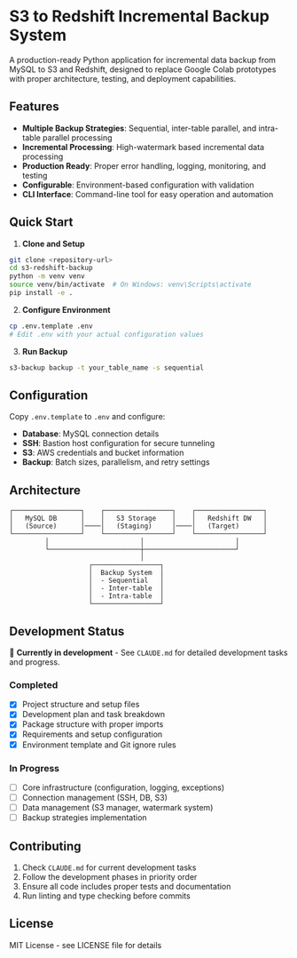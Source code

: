 # S3 to Redshift Incremental Backup System

A production-ready Python application for incremental data backup from MySQL to S3 and Redshift, designed to replace Google Colab prototypes with proper architecture, testing, and deployment capabilities.

## Features

- **Multiple Backup Strategies**: Sequential, inter-table parallel, and intra-table parallel processing
- **Incremental Processing**: High-watermark based incremental data processing  
- **Production Ready**: Proper error handling, logging, monitoring, and testing
- **Configurable**: Environment-based configuration with validation
- **CLI Interface**: Command-line tool for easy operation and automation

## Quick Start

1. **Clone and Setup**
```bash
git clone <repository-url>
cd s3-redshift-backup
python -m venv venv
source venv/bin/activate  # On Windows: venv\Scripts\activate
pip install -e .
```

2. **Configure Environment**
```bash
cp .env.template .env
# Edit .env with your actual configuration values
```

3. **Run Backup**
```bash
s3-backup backup -t your_table_name -s sequential
```

## Configuration

Copy `.env.template` to `.env` and configure:

- **Database**: MySQL connection details
- **SSH**: Bastion host configuration for secure tunneling
- **S3**: AWS credentials and bucket information  
- **Backup**: Batch sizes, parallelism, and retry settings

## Architecture

```
┌─────────────────┐    ┌─────────────────┐    ┌─────────────────┐
│   MySQL DB      │    │   S3 Storage    │    │   Redshift DW   │
│   (Source)      │────│   (Staging)     │────│   (Target)      │
└─────────────────┘    └─────────────────┘    └─────────────────┘
         │                       │                       │
         └───────────────────────┼───────────────────────┘
                                 │
                    ┌─────────────────┐
                    │  Backup System  │
                    │  - Sequential   │
                    │  - Inter-table  │
                    │  - Intra-table  │
                    └─────────────────┘
```

## Development Status

🚧 **Currently in development** - See `CLAUDE.md` for detailed development tasks and progress.

### Completed
- [x] Project structure and setup files
- [x] Development plan and task breakdown
- [x] Package structure with proper imports
- [x] Requirements and setup configuration
- [x] Environment template and Git ignore rules

### In Progress
- [ ] Core infrastructure (configuration, logging, exceptions)
- [ ] Connection management (SSH, DB, S3)
- [ ] Data management (S3 manager, watermark system)
- [ ] Backup strategies implementation

## Contributing

1. Check `CLAUDE.md` for current development tasks
2. Follow the development phases in priority order  
3. Ensure all code includes proper tests and documentation
4. Run linting and type checking before commits

## License

MIT License - see LICENSE file for details